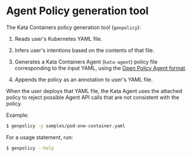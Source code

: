 # Agent Policy generation tool

The Kata Containers policy generation tool (`genpolicy`): 

1. Reads user's Kubernetes YAML file.

1. Infers user's intentions based on the contents of that file.

1. Generates a Kata Containers Agent (`kata-agent`) policy file corresponding to the input YAML, using the [Open Policy Agent format](https://www.openpolicyagent.org/docs/latest/policy-language/).

1. Appends the policy as an annotation to user's YAML file.

When the user deploys that YAML file, the Kata Agent uses the attached policy to reject possible Agent API calls that are not consistent with the policy.

Example:

```sh
$ genpolicy -y samples/pod-one-container.yaml
```

For a usage statement, run:

```sh
$ genpolicy --help
```
